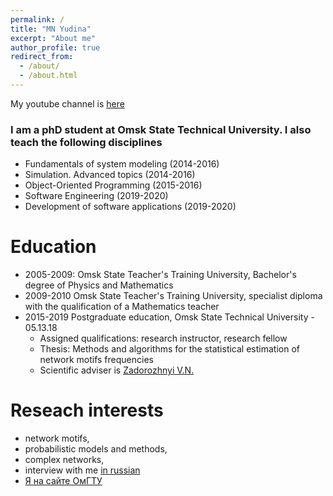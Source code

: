 ```yaml
---
permalink: /
title: "MN Yudina"
excerpt: "About me"
author_profile: true
redirect_from: 
  - /about/
  - /about.html
---
```


My youtube channel is [here](https://www.youtube.com/channel/UCse94379EWfi78PC2w6297w)


### I am a phD student at Omsk State Technical University. I also teach the following disciplines
* Fundamentals of system modeling (2014-2016)
* Simulation. Advanced topics (2014-2016)
* Object-Oriented Programming (2015-2016)
* Software Engineering (2019-2020)
* Development of software applications (2019-2020) 

Education
======
* 2005-2009: Omsk State Teacher's Training University, Bachelor's degree of Physics and Mathematics
* 2009-2010 Omsk State Teacher's Training University, specialist diploma with the qualification of a Mathematics teacher
* 2015-2019 Postgraduate education, Omsk State Technical University - 05.13.18
   * Assigned qualifications: research instructor, research fellow
   * Thesis:  Methods and algorithms for the statistical estimation of network motifs frequencies
   * Scientific adviser is [Zadorozhnyi V.N.](https://omgtu.ru/ecab/persons/?f=550)

Reseach interests
======
* network motifs,
* probabilistic models and methods,
* complex networks,
* interview with me [in russian](https://omgtu.ru/general_information/news/?ELEMENT_ID=48903)
* [Я на сайте ОмГТУ](https://omgtu.ru/ecab/persons/index.php?f=2191)

